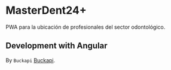 # MasterDent24+		
PWA para la ubicación de profesionales del sector odontológico. 
## Development with Angular

By `Buckapi` [Buckapi](https://ww.buckapi.com).
